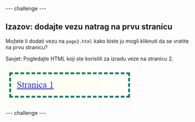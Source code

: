 \--- challenge \---

## Izazov: dodajte vezu natrag na prvu stranicu

Možete li dodati vezu na `page2.html` kako biste ju mogli kliknuti da se vratite na prvu stranicu?

Savjet: Pogledajte HTML koji ste koristili za izradu veze na stranicu 2.

![screenshot](images/magazine-page1-link.png)

\--- challenge \---